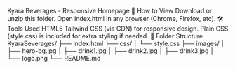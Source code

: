 Kyara Beverages - Responsive Homepage
📂 How to View
Download or unzip this folder.
Open index.html in any browser (Chrome, Firefox, etc).
🛠️ Tools Used
HTML5
Tailwind CSS (via CDN) for responsive design.
Plain CSS (style.css) is included for extra styling if needed.
📁 Folder Structure
KyaraBeverages/ ├── index.html ├── css/ │ └── style.css ├── images/ │ ├── hero-bg.jpg │ ├── drink1.jpg │ ├── drink2.jpg │ ├── drink3.jpg │ └── logo.png └── README.md
